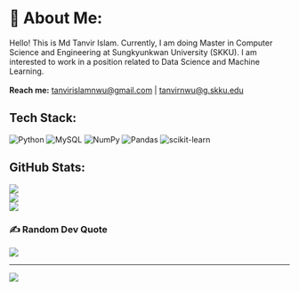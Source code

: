 # 💫 About Me:
Hello! This is Md Tanvir Islam. Currently, I am doing Master in Computer Science and Engineering at Sungkyunkwan University (SKKU). I am interested to work in a position related to Data Science and Machine Learning.<br><br><b>Reach me:</b>        tanvirislamnwu@gmail.com | tanvirnwu@g.skku.edu


## Tech Stack:
![Python](https://img.shields.io/badge/python-3670A0?style=for-the-badge&logo=python&logoColor=ffdd54) ![MySQL](https://img.shields.io/badge/mysql-%2300f.svg?style=for-the-badge&logo=mysql&logoColor=white) ![NumPy](https://img.shields.io/badge/numpy-%23013243.svg?style=for-the-badge&logo=numpy&logoColor=white) ![Pandas](https://img.shields.io/badge/pandas-%23150458.svg?style=for-the-badge&logo=pandas&logoColor=white) ![scikit-learn](https://img.shields.io/badge/scikit--learn-%23F7931E.svg?style=for-the-badge&logo=scikit-learn&logoColor=white)
## GitHub Stats:
![](https://github-readme-stats.vercel.app/api?username=tanvirnwu&theme=dark&hide_border=false&include_all_commits=true&count_private=true)<br/>
![](https://github-readme-streak-stats.herokuapp.com/?user=tanvirnwu&theme=dark&hide_border=false)<br/>
![](https://github-readme-stats.vercel.app/api/top-langs/?username=tanvirnwu&theme=dark&hide_border=false&include_all_commits=true&count_private=true&layout=compact)

### ✍️ Random Dev Quote
![](https://quotes-github-readme.vercel.app/api?type=horizontal&theme=dark)

---
[![](https://visitcount.itsvg.in/api?id=tanvirnwu&icon=0&color=0)](https://visitcount.itsvg.in)

<!-- Proudly created with GPRM ( https://gprm.itsvg.in ) -->
